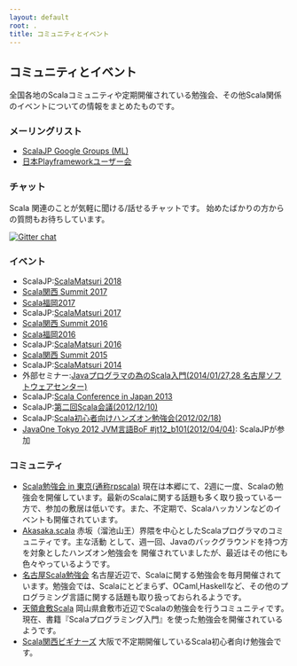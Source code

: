 ```yaml
---
layout: default
root: .
title: コミュニティとイベント
---
```


## コミュニティとイベント

全国各地のScalaコミュニティや定期開催されている勉強会、その他Scala関係のイベントについての情報をまとめたものです。

### メーリングリスト

* [ScalaJP Google Groups (ML)](https://groups.google.com/forum/#!forum/scala-jp)
* [日本Playframeworkユーザー会](https://groups.google.com/forum/#!forum/play_ja)

### チャット

Scala 関連のことが気軽に聞ける/話せるチャットです。
始めたばかりの方からの質問もお待ちしています。

[![Gitter chat](https://badges.gitter.im/チャット.svg)](https://gitter.im/scalajp/public)

### イベント

* ScalaJP:[ScalaMatsuri 2018](http://2018.scalamatsuri.org/)
* [Scala関西 Summit 2017](http://summit.scala-kansai.org/)
* [Scala福岡2017](https://scala.connpass.com/event/57941/)
* ScalaJP:[ScalaMatsuri 2017](http://2017.scalamatsuri.org/)
* [Scala関西 Summit 2016](http://summit.scala-kansai.org/2016/index.html)
* [Scala福岡2016](https://scala.connpass.com/event/26674/)
* ScalaJP:[ScalaMatsuri 2016](http://2016.scalamatsuri.org/)
* [Scala関西 Summit 2015](http://summit.scala-kansai.org/2015/index.html)
* ScalaJP:[ScalaMatsuri 2014](http://2014.scalamatsuri.org/)
* 外部セミナー:[Javaプログラマの為のScala入門(2014/01/27,28 名古屋ソフトウェアセンター)](http://www.nagoya-sc.co.jp/ap/seminar?m=1&key=10871)
* ScalaJP:[Scala Conference in Japan 2013](http://2014.scalamatsuri.org/2013/)
* ScalaJP:[第二回Scala会議(2012/12/10)](#)
* ScalaJP:[Scala初心者向けハンズオン勉強会(2012/02/18)](https://groups.google.com/forum/#!topic/scala-jp/l5i6kJcOnB4)
* [JavaOne Tokyo 2012 JVM言語BoF #jt12_b101(2012/04/04)](http://togetter.com/li/283845): ScalaJPが参加

### コミュニティ

* [Scala勉強会 in 東京(通称rpscala)](http://www.scala-users.org/shibuya/index.php) 現在は本郷にて、2週に一度、Scalaの勉強会を開催しています。最新のScalaに関する話題も多く取り扱っている一方で、参加の敷居は低いです。また、不定期で、Scalaハッカソンなどのイベントも開催されています。
* [Akasaka.scala](http://akskscala.github.com/) 赤坂（溜池山王）界隈を中心としたScalaプログラマのコミュニティです。主な活動 として、週一回、Javaのバックグラウンドを持つ方を対象としたハンズオン勉強会を 開催されていましたが、最近はその他にも色々やっているようです。
* [名古屋Scala勉強会](https://groups.google.com/group/NagoyaScala?hl=ja) 名古屋近辺で、Scalaに関する勉強会を毎月開催されています。勉強会では、Scalaにとどまらず、OCaml,Haskellなど、その他のプログラミング言語に関する話題も取り扱っておられるようです。
* [天領倉敷Scala](http://tenryo-kurashiki-scala.appspot.com/) 岡山県倉敷市近辺でScalaの勉強会を行うコミュニティです。現在、書籍『Scalaプログラミング入門』を使った勉強会を開催されているようです。
* [Scala関西ビギナーズ](https://github.com/SAMMY7th/scala_kb/wiki) 大阪で不定期開催しているScala初心者向け勉強会です。
